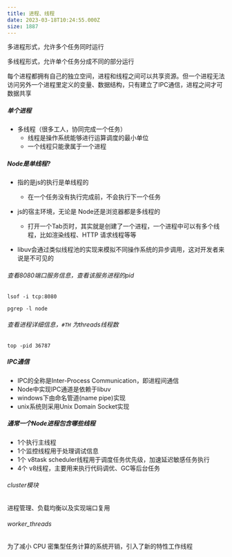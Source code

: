 ```yaml
---
title: 进程、线程
date: 2023-03-18T10:24:55.000Z
size: 1887
---
```

多进程形式，允许多个任务同时运行

多线程形式，允许单个任务分成不同的部分运行

每个进程都拥有自己的独立空间，进程和线程之间可以共享资源。但一个进程无法访问另外一个进程里定义的变量、数据结构，只有建立了IPC通信，进程之间才可数据共享

##### 单个进程

- 多线程（很多工人，协同完成一个任务）
  - 线程是操作系统能够进行运算调度的最小单位
  - 一个线程只能隶属于一个进程


##### Node是单线程?

- 指的是js的执行是单线程的
	- 在一个任务没有执行完成前，不会执行下一个任务
- js的宿主环境，无论是 Node还是浏览器都是多线程的
  - 打开一个Tab页时，其实就是创建了一个进程，一个进程中可以有多个线程，比如渲染线程、HTTP 请求线程等等

- libuv会通过类似线程池的实现来模拟不同操作系统的异步调用，这对开发者来说是不可见的

###### 查看8080端口服务信息，查看该服务进程的pid

```shell
lsof -i tcp:8080

pgrep -l node
```

###### 查看进程详细信息，`#TH` 为threads线程数

```shell
top -pid 36787
```


##### IPC通信

- IPC的全称是Inter-Process Communication，即进程间通信
- Node中实现IPC通道是依赖于libuv
- windows下由命名管道(name pipe)实现
- unix系统则采用Unix Domain Socket实现

##### 通常一个Node进程包含哪些线程

- 1个执行主线程
- 1个监控线程用于处理调试信息
- 1个 v8task scheduler线程用于调度任务优先级，加速延迟敏感任务执行
- 4个 v8线程，主要用来执行代码调优、GC等后台任务

###### cluster模块

进程管理、负载均衡以及实现端口复用

###### worker_threads

为了减小 CPU 密集型任务计算的系统开销，引入了新的特性工作线程 
